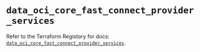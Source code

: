 # `data_oci_core_fast_connect_provider_services`

Refer to the Terraform Registory for docs: [`data_oci_core_fast_connect_provider_services`](https://registry.terraform.io/providers/oracle/oci/6.18.0/docs/data-sources/core_fast_connect_provider_services).
